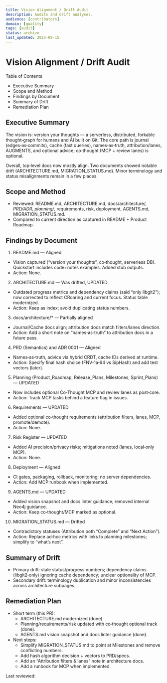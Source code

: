 ```yaml
---
title: Vision Alignment / Drift Audit
description: Audits and drift analyses.
audience: [contributors]
domain: [quality]
tags: [audit]
status: archive
last_updated: 2025-09-15
---
```


# Vision Alignment / Drift Audit

Table of Contents

- Executive Summary
- Scope and Method
- Findings by Document
- Summary of Drift
- Remediation Plan

## Executive Summary

The vision is: version your thoughts — a serverless, distributed, forkable thought‑graph for humans and AI built on Git. The core path is journal (edges‑as‑commits), cache (fast queries), names‑as‑truth, attribution/lanes, AUGMENTS, and optional advice; co‑thought (MCP + review lanes) is optional.

Overall, top‑level docs now mostly align. Two documents showed notable drift (ARCHITECTURE.md, MIGRATION_STATUS.md). Minor terminology and status misalignments remain in a few places.

## Scope and Method

- Reviewed: README.md, ARCHITECTURE.md, docs/architecture/_, PRD/ADR, planning/_, requirements, risk, deployment, AGENTS.md, MIGRATION_STATUS.md.
- Compared to current direction as captured in README + Product Roadmap.

## Findings by Document

1) README.md — Aligned

- Vision captured (“version your thoughts”, co‑thought, serverless DB). Quickstart includes code+notes examples. Added stub outputs.
- Action: None.

2) ARCHITECTURE.md — Was drifted, UPDATED

- Outdated progress metrics and dependency claims (said “only libgit2”); now corrected to reflect CRoaring and current focus. Status table modernized.
- Action: Keep as index; avoid duplicating status numbers.

3) docs/architecture/* — Partially aligned

- Journal/Cache docs align; attribution docs match filters/lanes direction.
- Action: Add a short note on “names‑as‑truth” to attribution docs in a future pass.

4) PRD (Semantics) and ADR 0001 — Aligned

- Names‑as‑truth, advice via hybrid CRDT, cache IDs derived at runtime.
- Action: Specify final hash choice (FNV‑1a‑64 vs SipHash) and add test vectors (later).

5) Planning (Product_Roadmap, Release_Plans, Milestones, Sprint_Plans) — UPDATED

- Now includes optional Co‑Thought MCP and review lanes as post‑core.
- Action: Track MCP tasks behind a feature flag in issues.

6) Requirements — UPDATED

- Added optional co‑thought requirements (attribution filters, lanes, MCP, promote/demote).
- Action: None.

7) Risk Register — UPDATED

- Added AI precision/privacy risks; mitigations noted (lanes, local‑only MCP).
- Action: None.

8) Deployment — Aligned

- CI gates, packaging, rollback, monitoring; no server dependencies.
- Action: Add MCP runbook when implemented.

9) AGENTS.md — UPDATED

- Added vision snapshot and docs linter guidance; removed internal Neo4j guidance.
- Action: Keep co‑thought/MCP marked as optional.

10) MIGRATION_STATUS.md — Drifted

- Contradictory statuses (Attribution both “Complete” and “Next Action”).
- Action: Replace ad‑hoc metrics with links to planning milestones; simplify to “what’s next”.

## Summary of Drift

- Primary drift: stale status/progress numbers; dependency claims (libgit2‑only) ignoring cache dependency; unclear optionality of MCP.
- Secondary drift: terminology duplication and minor inconsistencies across architecture subpages.

## Remediation Plan

- Short term (this PR):
  - ARCHITECTURE.md modernized (done).
  - Planning/requirements/risk updated with co‑thought optional track (done).
  - AGENTS.md vision snapshot and docs linter guidance (done).
- Next steps:
  - Simplify MIGRATION_STATUS.md to point at Milestones and remove conflicting numbers.
  - Add hash algorithm decision + vectors to PRD/specs.
  - Add an “Attribution filters & lanes” note in architecture docs.
  - Add a runbook for MCP when implemented.

Last reviewed: <set-on-commit>
